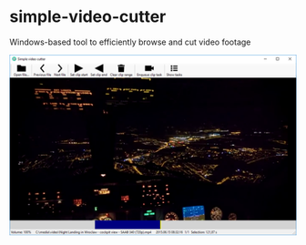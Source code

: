 # simple-video-cutter
Windows-based tool to efficiently browse and cut video footage

![Screenshot](screenshot.png)
